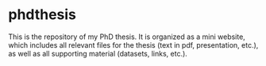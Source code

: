 phdthesis
=========
This is the repository of my PhD thesis. It is organized as a mini website, which
includes all relevant files for the thesis (text in pdf, presentation, etc.), as well as
all supporting material (datasets, links, etc.).
